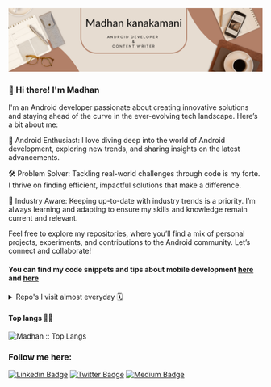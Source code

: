 ![](./images/top_banner_v1.png)

### 👋 Hi there! I'm Madhan

I'm an Android developer passionate about creating innovative solutions and staying ahead of the curve in the ever-evolving tech landscape. Here’s a bit about me:

📱 Android Enthusiast: I love diving deep into the world of Android development, exploring new trends, and sharing insights on the latest advancements.

🛠 Problem Solver: Tackling real-world challenges through code is my forte. I thrive on finding efficient, impactful solutions that make a difference.

🚀 Industry Aware: Keeping up-to-date with industry trends is a priority. I’m always learning and adapting to ensure my skills and knowledge remain current and relevant.


Feel free to explore my repositories, where you’ll find a mix of personal projects, experiments, and contributions to the Android community. Let’s connect and collaborate!

#### You can find my code snippets and tips about mobile development [here](https://github.com/madhanKMani/flutter_content_hub) and [here](https://medium.com/@madhanKmani)


<details>
  <summary>Repo's I visit almost everyday 🗓️</summary>
  
  [![Readme Card](https://github-readme-stats.vercel.app/api/pin/?username=madhanKMani&repo=flutter_content_hub&theme=github_dark)](https://github.com/madhanKMani/flutter_content_hub)

</details>

<h4 align="left">Top langs 🧑‍💻</h4>

<p align="left"><img src="https://github-readme-stats.vercel.app/api/top-langs/?username=madhanKMani&langs_count=10&theme=tokyonight&layout=compact" alt="Madhan :: Top Langs" /></p>


### Follow me here:

[![Linkedin Badge](https://img.shields.io/badge/LinkedIn-0077B5?style=for-the-badge&logo=linkedin&logoColor=white)](https://www.linkedin.com/in/madhankanakamani/)  [![Twitter Badge](https://img.shields.io/badge/Twitter-1DA1F2?style=for-the-badge&logo=twitter&logoColor=white)](https://x.com/MadhanKMani) [![Medium Badge](https://img.shields.io/badge/Medium-121000?style=for-the-badge&logo=medium&logoColor=white)](https://medium.com/@madhanKmani)

